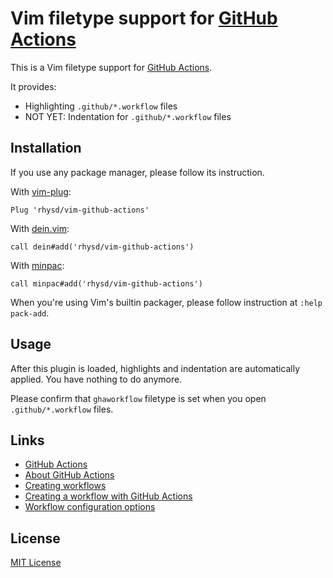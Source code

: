Vim filetype support for [GitHub Actions][gha]
==============================================

This is a Vim filetype support for [GitHub Actions][gha].

It provides:
- Highlighting `.github/*.workflow` files
- NOT YET: Indentation for `.github/*.workflow` files


## Installation

If you use any package manager, please follow its instruction.

With [vim-plug](https://github.com/junegunn/vim-plug):

```vim
Plug 'rhysd/vim-github-actions'
```

With [dein.vim](https://github.com/Shougo/dein.vim):

```vim
call dein#add('rhysd/vim-github-actions')
```

With [minpac](https://github.com/k-takata/minpac):

```vim
call minpac#add('rhysd/vim-github-actions')
```

When you're using Vim's builtin packager, please follow instruction at `:help pack-add`.


## Usage

After this plugin is loaded, highlights and indentation are automatically applied. You have nothing
to do anymore.

Please confirm that `ghaworkflow` filetype is set when you open `.github/*.workflow` files.


## Links

- [GitHub Actions][gha]
- [About GitHub Actions](https://developer.github.com/actions/)
- [Creating workflows](https://developer.github.com/actions/creating-workflows/)
- [Creating a workflow with GitHub Actions](https://help.github.com/articles/creating-a-workflow-with-github-actions/)
- [Workflow configuration options](https://developer.github.com/actions/creating-workflows/workflow-configuration-options/)


## License

[MIT License](License.txt)

[gha]: https://github.com/features/actions
